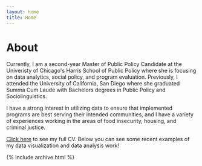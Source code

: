 ```yaml
---
layout: home
title: Home
---
```


# About

Currently, I am a second-year Master of Public Policy Candidate at the Univeristy of Chicago's Harris School of Public Policy where she is focusing on data analytics, social policy, and program evaluation. Previously, I attended the University of California, San Diego where she graduated Summa Cum Laude with Bachelors degrees in Public Policy and Sociolinguistics. 

I have a strong interest in utilizing data to ensure that implemented programs are best serving their intended communities, and I have a variety of experiences working in the areas of food insecurity, housing, and criminal justice.

[Click here](/cv) to see my full CV. Below you can see some recent examples of my data visualization and data analysis work!

{% include archive.html %}

